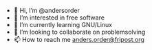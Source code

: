 - 👋 Hi, I’m @andersorder
- 👀 I’m interested in free software
- 🌱 I’m currently learning GNU/Linux
- 💞️ I’m looking to collaborate on problemsolving
- 📫 How to reach me anders.order@fripost.org

<!---
andersorder/andersorder is a ✨ special ✨ repository because its `README.md` (this file) appears on your GitHub profile.
You can click the Preview link to take a look at your changes.
--->
